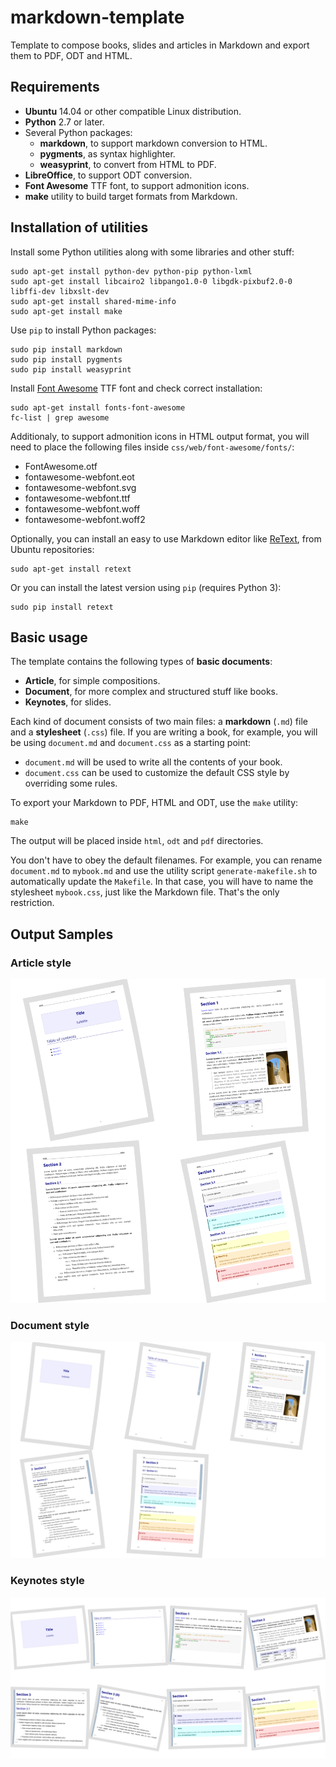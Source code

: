 # markdown-template

Template to compose books, slides and articles in Markdown and export them to PDF, ODT and HTML.


## Requirements

- **Ubuntu** 14.04 or other compatible Linux distribution.
- **Python** 2.7 or later.
- Several Python packages:
	- **markdown**, to support markdown conversion to HTML.
	- **pygments**, as syntax highlighter.
	- **weasyprint**, to convert from HTML to PDF.
- **LibreOffice**, to support ODT conversion.
- **Font Awesome** TTF font, to support admonition icons.
- **make** utility to build target formats from Markdown.


## Installation of utilities

Install some Python utilities along with some libraries and other stuff:

~~~
sudo apt-get install python-dev python-pip python-lxml
sudo apt-get install libcairo2 libpango1.0-0 libgdk-pixbuf2.0-0 libffi-dev libxslt-dev
sudo apt-get install shared-mime-info
sudo apt-get install make
~~~

Use `pip` to install Python packages:

~~~
sudo pip install markdown
sudo pip install pygments
sudo pip install weasyprint
~~~

Install [Font Awesome](http://fontawesome.io/) TTF font and check correct installation:

~~~
sudo apt-get install fonts-font-awesome
fc-list | grep awesome
~~~

Additionaly, to support admonition icons in HTML output format, you will need to place the following files inside `css/web/font-awesome/fonts/`:

- FontAwesome.otf
- fontawesome-webfont.eot
- fontawesome-webfont.svg
- fontawesome-webfont.ttf
- fontawesome-webfont.woff
- fontawesome-webfont.woff2

Optionally, you can install an easy to use Markdown editor like [ReText](https://github.com/retext-project/retext), from Ubuntu repositories:

~~~
sudo apt-get install retext
~~~

Or you can install the latest version using `pip` (requires Python 3):

~~~
sudo pip install retext
~~~


## Basic usage

The template contains the following types of **basic documents**:

- **Article**, for simple compositions.
- **Document**, for more complex and structured stuff like books.
- **Keynotes**, for slides.

Each kind of document consists of two main files: a **markdown** (`.md`) file and a **stylesheet** (`.css`) file. If you are writing a book, for example, you will be using `document.md` and `document.css` as a starting point:

- `document.md` will be used to write all the contents of your book.
- `document.css` can be used to customize the default CSS style by overriding some rules.

To export your Markdown to PDF, HTML and ODT, use the `make` utility:

~~~
make
~~~

The output will be placed inside `html`, `odt` and `pdf` directories.

You don't have to obey the default filenames. For example, you can rename `document.md` to `mybook.md` and use the utility script `generate-makefile.sh` to automatically update the `Makefile`. In that case, you will have to name the stylesheet `mybook.css`, just like the Markdown file. That's the only restriction.


## Output Samples

### Article style

![Article](img/article.pdf.png)

### Document style

![Document](img/document.pdf.png)

### Keynotes style

![Keynotes](img/keynotes.pdf.png)

